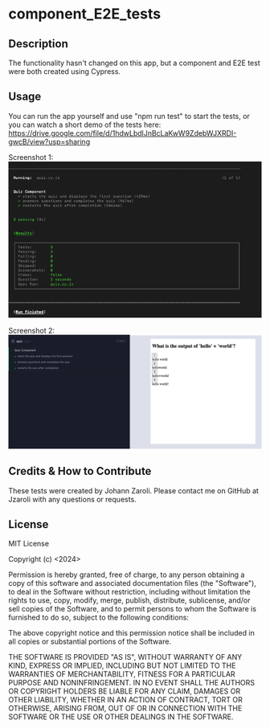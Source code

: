 # component_E2E_tests
## Description
The functionality hasn't changed on this app, but a component and E2E test were both created using Cypress.

## Usage
You can run the app yourself and use "npm run test" to start the tests, or you can watch a short demo of the tests here: https://drive.google.com/file/d/1hdwLbdlJnBcLaKwW9ZdebWJXRDI-gwcB/view?usp=sharing

Screenshot 1:  
![screenshot1](./assets/images/screenshot1.png)  

Screenshot 2:  
![screenshot1](./assets/images/screenshot2.png)  

## Credits & How to Contribute
These tests were created by Johann Zaroli. Please contact me on GitHub at Jzaroli with any questions or requests.

## License
MIT License

Copyright (c) <2024>

Permission is hereby granted, free of charge, to any person obtaining a copy of this software and associated documentation files (the "Software"), to deal in the Software without restriction, including without limitation the rights to use, copy, modify, merge, publish, distribute, sublicense, and/or sell copies of the Software, and to permit persons to whom the Software is furnished to do so, subject to the following conditions:

The above copyright notice and this permission notice shall be included in all copies or substantial portions of the Software.

THE SOFTWARE IS PROVIDED "AS IS", WITHOUT WARRANTY OF ANY KIND, EXPRESS OR IMPLIED, INCLUDING BUT NOT LIMITED TO THE WARRANTIES OF MERCHANTABILITY, FITNESS FOR A PARTICULAR PURPOSE AND NONINFRINGEMENT. IN NO EVENT SHALL THE AUTHORS OR COPYRIGHT HOLDERS BE LIABLE FOR ANY CLAIM, DAMAGES OR OTHER LIABILITY, WHETHER IN AN ACTION OF CONTRACT, TORT OR OTHERWISE, ARISING FROM, OUT OF OR IN CONNECTION WITH THE SOFTWARE OR THE USE OR OTHER DEALINGS IN THE SOFTWARE.
